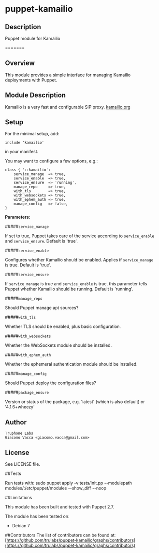 puppet-kamailio
===============

## Description

Puppet module for Kamailio


=======

Overview
--------

This module provides a simple interface for managing Kamailio deployments with Puppet.

Module Description
------------------

Kamailio is a very fast and configurable SIP proxy.
[kamailio.org](http://www.kamailio.org/w/)

Setup
-----

For the minimal setup, add:

    include 'kamailio'

in your manifest.

You may want to configure a few options, e.g.:

    class { '::kamailio':
        service_manage  => true,
        service_enable  => true,
        service_ensure  => 'running',
        manage_repo     => true,
        with_tls        => true,
        with_websockets => true,
        with_ephem_auth => true,
        manage_config   => false,
    }

**Parameters:**

#####`service_manage`

If set to true, Puppet takes care of the service according to `service_enable` and `service_ensure`. Default is 'true'.

#####`service_enable`

Configures whether Kamailio should be enabled. Applies if `service_manage` is true. Default is 'true'.

#####`service_ensure`

If `service_manage` is true and `service_enable` is true, this parameter tells Puppet whether Kamailio should be running. Default is 'running'.


#####`manage_repo`

Should Puppet manage apt sources?

#####`with_tls`

Whether TLS should be enabled, plus basic configuration.

#####`with_websockets`

Whether the WebSockets module should be installed.

#####`with_ephem_auth`

Whether the ephemeral authentication module should be installed.

#####`manage_config`

Should Puppet deploy the configuration files?

#####`package_ensure`

Version or status of the package, e.g. 'latest' (which is also default) or '4.1.6+wheezy'


Author
------

    Truphone Labs
    Giacomo Vacca <giacomo.vacca@gmail.com>

License
-------

See LICENSE file.

##Tests

Run tests with:
    sudo puppet apply -v tests/init.pp --modulepath modules/:/etc/puppet/modules --show_diff --noop

##Limitations

This module has been built and tested with Puppet 2.7.

The module has been tested on:
* Debian 7

##Contributors
The list of contributors can be found at: [https://github.com/trulabs/puppet-kamailio/graphs/contributors](https://github.com/trulabs/puppet-kamailio/graphs/contributors)

